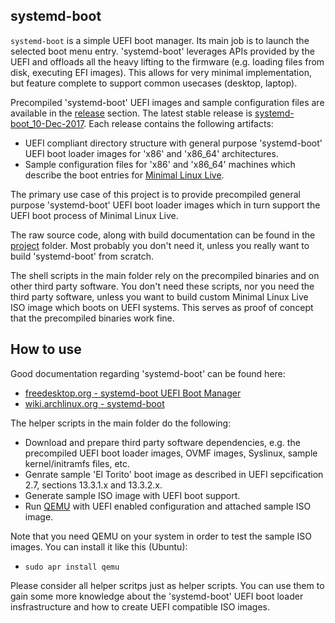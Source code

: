 ## systemd-boot

``systemd-boot`` is a simple UEFI boot manager. Its main job is to launch the selected boot menu entry. 'systemd-boot' leverages APIs provided by the UEFI and offloads all the heavy lifting to the firmware (e.g. loading files from disk, executing EFI images). This allows for very minimal implementation, but feature complete to support common usecases (desktop, laptop).

Precompiled 'systemd-boot' UEFI images and sample configuration files are available in the [release](https://github.com/ivandavidov/systemd-boot/releases) section. The latest stable release is [systemd-boot_10-Dec-2017](https://github.com/ivandavidov/systemd-boot/releases/tag/systemd-boot_10-Dec-2017). Each release contains the following artifacts:

* UEFI compliant directory structure with general purpose 'systemd-boot' UEFI boot loader images for 'x86' and 'x86_64' architectures.
* Sample configuration files for 'x86' and 'x86_64' machines which describe the boot entries for [Minimal Linux Live](http://github.com/ivandavidov/minimal "Minimal Linux Live").

The primary use case of this project is to provide precompiled general purpose 'systemd-boot' UEFI boot loader images which in turn support the UEFI boot process of Minimal Linux Live.

The raw source code, along with build documentation can be found in the [project](https://github.com/ivandavidov/systemd-boot/tree/master/project) folder. Most probably you don't need it, unless you really want to build 'systemd-boot' from scratch.

The shell scripts in the main folder rely on the precompiled binaries and on other third party software. You don't need these scripts, nor you need the third party software, unless you want to build custom Minimal Linux Live ISO image which boots on UEFI systems. This serves as proof of concept that the precompiled binaries work fine.

## How to use

Good documentation regarding 'systemd-boot' can be found here:

* [freedesktop.org - systemd-boot UEFI Boot Manager](http://www.freedesktop.org/wiki/Software/systemd/systemd-boot)
* [wiki.archlinux.org - systemd-boot](http://wiki.archlinux.org/index.php/Systemd-boot)

The helper scripts in the main folder do the following:

* Download and prepare third party software dependencies, e.g. the precompiled UEFI boot loader images, OVMF images, Syslinux, sample kernel/initramfs files, etc. 
* Genrate sample 'El Torito' boot image as described in UEFI sepcification 2.7, sections 13.3.1.x and 13.3.2.x.
* Generate sample ISO image with UEFI boot support.
* Run [QEMU](https://www.qemu.org) with UEFI enabled configuration and attached sample ISO image.

Note that you need QEMU on your system in order to test the sample ISO images. You can install it like this (Ubuntu):

* ``sudo apr install qemu``

Please consider all helper scritps just as helper scripts. You can use them to gain some more knowledge about the 'systemd-boot' UEFI boot loader insfrastructure and how to create UEFI compatible ISO images.
